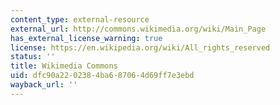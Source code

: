 ```yaml
---
content_type: external-resource
external_url: http://commons.wikimedia.org/wiki/Main_Page
has_external_license_warning: true
license: https://en.wikipedia.org/wiki/All_rights_reserved
status: ''
title: Wikimedia Commons
uid: dfc90a22-0238-4ba6-8706-4d69ff7e3ebd
wayback_url: ''
---
```


